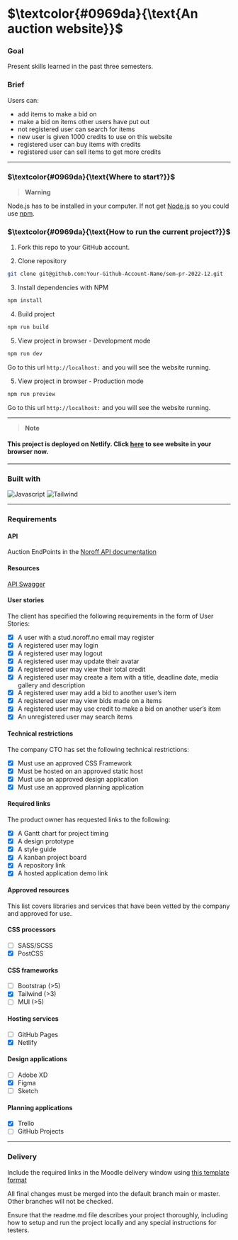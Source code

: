 <!-- Semester Project, Noroff Year 2 -->

# $\textcolor{#0969da}{\text{An auction website}}$
<!--
![GitHub forks](https://img.shields.io/github/forks/Ilona-front-end/sem-pr-2022-12?style=social)
![GitHub Repo stars](https://img.shields.io/github/stars/Ilona-front-end/sem-pr-2022-12?style=social)
![GitHub top language](https://img.shields.io/github/languages/top/Ilona-front-end/sem-pr-2022-12?color=yellow)
![Visitor Badge](https://visitor-badge.laobi.icu/badge?page_id=Ilona-front-end/sem-pr-2022-12)
![last commit](https://img.shields.io/github/last-commit/Ilona-front-end/sem-pr-2022-12)
![commit activity](https://img.shields.io/github/commit-activity/m/Ilona-front-end/sem-pr-2022-12)
![repo size](https://img.shields.io/github/repo-size/Ilona-front-end/sem-pr-2022-12)
-->
### Goal

Present skills learned in the past three semesters.

### Brief

Users can:

- add items to make a bid on
- make a bid on items other users have put out
- not registered user can search for items
- new user is given 1000 credits to use on this website
- registered user can buy items with credits
- registered user can sell items to get more credits

---

### $\textcolor{#0969da}{\text{Where to start?}}$

> **Warning**

Node.js has to be installed in your computer. If not get [Node.js](https://nodejs.org/en/download/) so you could use [npm](http://npmjs.com).

### $\textcolor{#0969da}{\text{How to run the current project?}}$

1. Fork this repo to your GitHub account.

2. Clone repository

```bash
git clone git@github.com:Your-Github-Account-Name/sem-pr-2022-12.git
```

3. Install dependencies with NPM

```bash
npm install
```

4. Build project

```bash
npm run build
```

5. View project in browser - Development mode

```bash
npm run dev
```

Go to this url `http://localhost:` and you will see the website running.

5. View project in browser - Production mode

```bash
npm run preview
```

Go to this url `http://localhost:` and you will see the website running.

---

> **Note**

#### This project is deployed on Netlify. Click [here](https://auctionforyou.netlify.app/index.html) to see website in your browser now.

---

### Built with

![Javascript](https://img.shields.io/badge/JavaScript-323330?style=flat&logo=javascript&logoColor=F7DF1E)
![Tailwind](https://img.shields.io/badge/Tailwind_CSS-38B2AC?style=flat&logo=tailwind-css&logoColor=white)

---

<!--
### Requirements
All API functionality is managed by an existing application. This project only covers the front-end application for the API.-->

### Requirements

#### API

Auction EndPoints in the [Noroff API documentation](https://docs.noroff.dev/auctionhouse-endpoints/authentication)

#### Resources

[API Swagger](https://api.noroff.dev/docs/static/index.html)

#### User stories

The client has specified the following requirements in the form of User Stories:

- [x] A user with a stud.noroff.no email may register
- [x] A registered user may login
- [x] A registered user may logout
- [x] A registered user may update their avatar
- [x] A registered user may view their total credit
- [x] A registered user may create a item with a title, deadline date, media gallery and description
- [x] A registered user may add a bid to another user’s item
- [x] A registered user may view bids made on a items
- [x] A registered user may use credit to make a bid on another user’s item
- [x] An unregistered user may search items

#### Technical restrictions

The company CTO has set the following technical restrictions:

- [x] Must use an approved CSS Framework
- [x] Must be hosted on an approved static host
- [x] Must use an approved design application
- [x] Must use an approved planning application

#### Required links

The product owner has requested links to the following:

- [x] A Gantt chart for project timing
- [x] A design prototype
- [x] A style guide
- [x] A kanban project board
- [x] A repository link
- [x] A hosted application demo link

#### Approved resources

This list covers libraries and services that have been vetted by the company and approved for use.

#### CSS processors

- [ ] SASS/SCSS
- [x] PostCSS

#### CSS frameworks

- [ ] Bootstrap (>5)
- [x] Tailwind (>3)
- [ ] MUI (>5)

#### Hosting services

- [ ] GitHub Pages
- [x] Netlify

#### Design applications

- [ ] Adobe XD
- [x] Figma
- [ ] Sketch

#### Planning applications

- [x] Trello
- [ ] GitHub Projects

---

### Delivery

Include the required links in the Moodle delivery window using [this template format](https://noroff-content.gitlab.io/feu/semester-project-2/delivery-template.html)

All final changes must be merged into the default branch main or master. Other branches will not be checked.

Ensure that the readme.md file describes your project thoroughly, including how to setup and run the project locally and any special instructions for testers.
